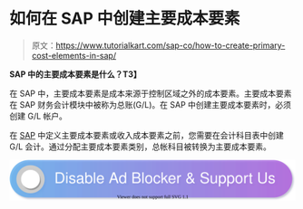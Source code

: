 # 如何在 SAP 中创建主要成本要素

> 原文：<https://www.tutorialkart.com/sap-co/how-to-create-primary-cost-elements-in-sap/>

**SAP 中的主要成本要素是什么？T3】**

在 SAP 中，主要成本要素是成本来源于控制区域之外的成本要素。主要成本要素在 SAP 财务会计模块中被称为总账(G/L)。在 SAP 中创建主要成本要素时，必须创建 G/L 帐户。

在 [SAP](https://www.tutorialkart.com/sap/what-is-sap-definition-of-erp-sap-systems/) 中定义主要成本要素或收入成本要素之前，您需要在会计科目表中创建 G/L 会计。通过分配主要成本要素类别，总帐科目被转换为主要成本要素。

[![](img/925da31b32d6bc3827932f6c8afb11bb.png)](https://www.tutorialkart.com/)
